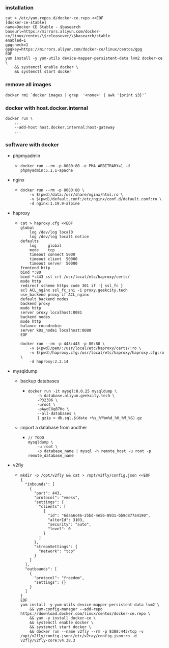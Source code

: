 ### installation

```shell
cat > /etc/yum.repos.d/docker-ce.repo <<EOF
[docker-ce-stable]
name=Docker CE Stable - $basearch
baseurl=https://mirrors.aliyun.com/docker-ce/linux/centos/\$releasever/\$basearch/stable
enabled=1
gpgcheck=1
gpgkey=https://mirrors.aliyun.com/docker-ce/linux/centos/gpg
EOF
yum install -y yum-utils device-mapper-persistent-data lvm2 docker-ce \
    && systemctl enable docker \
    && systemctl start docker
```

### remove all <none> images

```shell
docker rmi `docker images | grep  '<none>' | awk '{print $3}'`
```

### docker with host.docker.internal

```shell
docker run \
    ...
    --add-host host.docker.internal:host-gateway
    ...
```

### software with docker

* phpmyadmin
    + ```shell
      docker run --rm -p 8080:80 -e PMA_ARBITRARY=1 -d phpmyadmin:5.1.1-apache
      ```
* nginx
    + ```shell
      docker run --rm -p 8080:80 \
          -v $(pwd)/data:/usr/share/nginx/html:ro \
          -v $(pwd)/default.conf:/etc/nginx/conf.d/default.conf:ro \
          -d nginx:1.19.9-alpine
      ```
* haproxy
    + ```shell
      cat > haproxy.cfg <<EOF
      global
          log /dev/log local0
          log /dev/log local1 notice
      defaults
          log     global
          mode    tcp
          timeout connect 5000
          timeout client  50000
          timeout server  50000
      frontend http
      bind *:80
      bind *:443 ssl crt /usr/local/etc/haproxy/certs/
      mode http
      redirect scheme https code 301 if !{ ssl_fc }
      acl ACL_nginx ssl_fc_sni -i proxy.geekcity.tech
      use_backend proxy if ACL_nginx
      default_backend nodes
      backend proxy
      mode http
      server proxy localhost:8081
      backend nodes
      mode http
      balance roundrobin
      server k8s_node1 localhost:8080
      EOF
      
      docker run --rm -p 443:443 -p 80:80 \
          -v $(pwd)/pem/:/usr/local/etc/haproxy/certs/:ro \
          -v $(pwd)/haproxy.cfg:/usr/local/etc/haproxy/haproxy.cfg:ro \
          -d haproxy:2.2.14
      ```
* mysqldump
    + backup databases
        * ```shell
          docker run -it mysql:8.0.25 mysqldump \
              -h database.aliyun.geekcity.tech \
              -P32306 \
              -uroot \
              -pAwdCXq87Ho \
              --all-databases \
              | gzip > db.sql.$(date +%s_%Y%m%d_%H_%M_%S).gz
          ```
    + import a database from another
        * ```shell
          // TODO
          mysqldump \
              -u root \
              -p database_name | mysql -h remote_host -u root -p remote_database_name
          ```
* v2fly

    + ```shell
      mkdir -p /opt/v2fly && cat > /opt/v2fly/config.json <<EOF
      {
        "inbounds": [
          {
            "port": 443,
            "protocol": "vmess",
            "settings": {
              "clients": [
                {
                  "id": "6daa6c46-25bd-4e56-8931-bb9d877a4190",
                  "alterId": 3103,
                  "security": "auto",
                  "level": 0
                }
              ]
            },
            "streamSettings": {
              "network": "tcp"
            }
          }
        ],
        "outbounds": [
          {
            "protocol": "freedom",
            "settings": {}
          }
        ]
      }
      EOF
      yum install -y yum-utils device-mapper-persistent-data lvm2 \
          && yum-config-manager --add-repo https://download.docker.com/linux/centos/docker-ce.repo \
          && yum -y install docker-ce \
          && systemctl enable docker \
          && systemctl start docker \
          && docker run --name v2fly --rm -p 8388:443/tcp -v /opt/v2fly/config.json:/etc/v2ray/config.json:ro -d v2fly/v2fly-core:v4.38.3
      ```